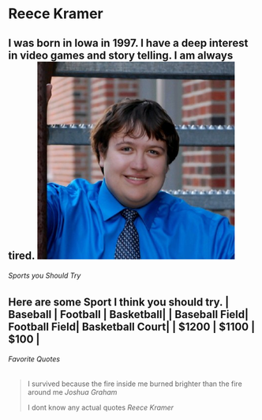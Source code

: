 # Reece Kramer
I was born in Iowa in 1997. I have a deep interest in video games and story telling. I am always tired.
![This Is me](me.jpg)
---
###### Sports you Should Try
Here are some Sport I think you should try.
| Baseball | Football | Basketball|
| Baseball Field| Football Field| Basketball Court|
| $1200 | $1100 | $100 |
---
###### Favorite Quotes
> I survived because the fire inside me burned brighter than the fire around me *Joshua Graham*
>
> I dont know any actual quotes *Reece Kramer*
